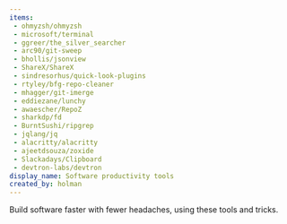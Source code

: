 ```yaml
---
items:
 - ohmyzsh/ohmyzsh
 - microsoft/terminal
 - ggreer/the_silver_searcher
 - arc90/git-sweep
 - bhollis/jsonview
 - ShareX/ShareX
 - sindresorhus/quick-look-plugins
 - rtyley/bfg-repo-cleaner
 - mhagger/git-imerge
 - eddiezane/lunchy
 - awaescher/RepoZ
 - sharkdp/fd
 - BurntSushi/ripgrep
 - jqlang/jq
 - alacritty/alacritty
 - ajeetdsouza/zoxide
 - Slackadays/Clipboard
 - devtron-labs/devtron
display_name: Software productivity tools
created_by: holman
---
```

Build software faster with fewer headaches, using these tools and tricks.
